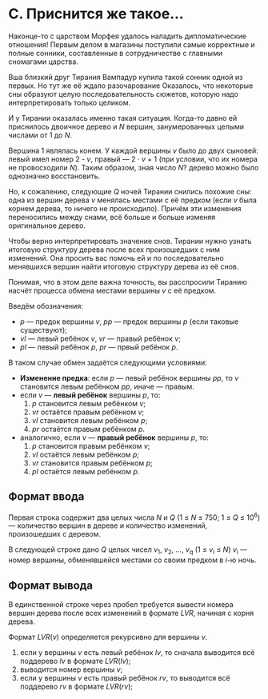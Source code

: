 # C. Приснится же такое...

Наконце-то с царством Морфея удалось наладить дипломатические отношения! Первым делом в магазины поступили самые корректные и полные сонники, составленные в сотрудничестве с главными сномагами царства.

Вша близкий друг Тирания Вампадур купила такой сонник одной из первых. Но тут же её ждало разочарование Оказалось, что некоторые сны образуют целую последовательность сюжетов, которую надо интерпретировать только целиком.

И у Тирании оказалась именно такая ситуация. Когда-то давно ей приснилось двоичное дерево и _N_ вершин, занумерованных целыми числами от 1 до _N_.

Вершина 1 являлась конем. У каждой вершины _v_ было до двух сыновей: левый имел номер 2 - _v_, правый — 2 · _v_ + 1 (при условии, что их номера не провосходили _N_). Таким образом, зная число _N_? дерево можно было однозначно восстановить.

Но, к сожалению, следующие _Q_ ночей Тирании снились похожие сны: одна из вершин дерева _v_ менялась местами с её предком (если _v_ была корнем дерева, то ничего не происходило). Причём эти изменения переносились между снами, всё больше и больше изменяя оригинальное дерево.

Чтобы верно интерпретировать значение снов. Тирании нужно узнать итоговую структуру дерева после всех произошедших с ним изменений. Она просить вас помочь ей и по последовательно менявшихся вершин найти итоговую структуру дерева из её снов.

Понимая, что в этом деле важна точность, вы расспросили Тиранию насчёт процесса обмена местами вершины _v_ с её предком.

Введём обозначения:
- _p_ — предок вершины _v_, _pp_ — предок вершины _p_ (если таковые существуют);
- _vl_ — левый ребёнок _v_, _vr_ — правый ребёнок _v_;
- _pl_ — левый ребёнок _p_, _pr_ — првый ребёнок _p_.

В таком случае обмен задаётся следующими условиями:
- __Изменение предка__: если _p_ — левый ребёнок вершины _pp_, то _v_ становится левым ребёнком _pp_, иначе — правым.
- если _v_ — __левый ребёнок__ вершины _p_, то:
  1. _p_ становится левым ребёнком _v_;
  1. _vr_ остаётся правым ребёнком _v_;
  1. _vl_ становится левым ребёнком _p_;
  1. _pr_ остаётся правым ребёнком _p_.
- аналогично, если _v_ — __правый ребёнок__ вершины _p_, то:
  1. _p_ становится правым ребёнком _v_;
  1. _vl_ остаётся левым ребёнком _p_;
  1. _vr_ становится правым ребёнком _p_;
  1. _pl_ остаётся левым ребёнком _p_.


## Формат ввода

Первая строка содержит два целых числа _N_ и _Q_ (1 ≤ _N_ ≤ 750; 1 ≤ _Q_ ≤  10<sup>6</sup>) — количество вершин в дереве и количество изменений, произошедших с деревом.

В следующей строке дано _Q_ целых чисел _v_<sub>1</sub>, _v_<sub>2</sub>, ..., _v_<sub>q</sub> (1 ≤ _v_<sub>i</sub> ≤ _N_) _v_<sub>i</sub> — номер вершины, обменявшейся местами со своим предком в _i_-ю ночь.


## Формат вывода

В единственной строке через пробел требуется вывести номера вершин дерева после всех изменений в формате _LVR_, начиная с корня дерева.

Формат _LVR_(_v_) определяется рекурсивно для вершины _v_.
  1. если у вершины _v_ есть левый ребёнок _lv_, то сначала выводится всё поддерево _lv_ в формате _LVR_(_lv_);
  1. выводится номер вершины _v_;
  1. если у вершины _v_ есть правый ребёнок _rv_, то выводится всё поддерево _rv_ в формате _LVR_(_rv_);
